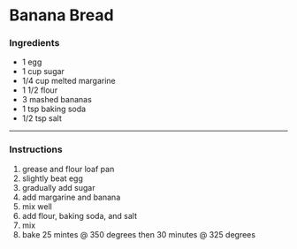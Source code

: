 # Banana Bread

### Ingredients

- 1 egg
- 1 cup sugar
- 1/4 cup melted margarine
- 1 1/2 flour
- 3 mashed bananas
- 1 tsp baking soda
- 1/2 tsp salt


***************

### Instructions

1. grease and flour loaf pan
2. slightly beat egg
3. gradually add sugar
4. add margarine and banana
5. mix well
6. add flour, baking soda, and salt 
7. mix
8. bake 25 mintes @ 350 degrees then 30 minutes @ 325 degrees

